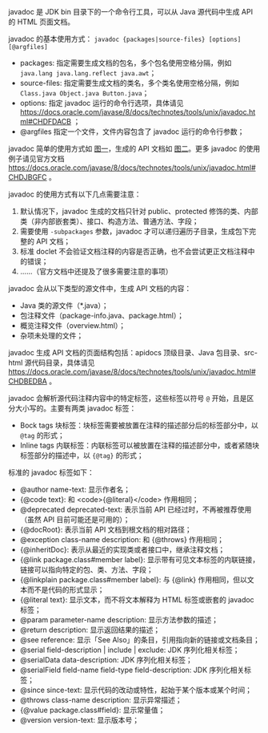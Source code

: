 javadoc 是 JDK bin 目录下的一个命令行工具，可以从 Java 源代码中生成 API 的 HTML 页面文档。

javadoc 的基本使用方式：
`javadoc {packages|source-files} [options] [@argfiles]`
* packages: 指定需要生成文档的包名，多个包名使用空格分隔，例如 `java.lang java.lang.reflect java.awt`；
* source-files: 指定需要生成文档的类名，多个类名使用空格分隔，例如 `Class.java Object.java Button.java`；
* options: 指定 javadoc 运行的命令行选项，具体请见 https://docs.oracle.com/javase/8/docs/technotes/tools/unix/javadoc.html#CHDFDACB ；
* @argfiles 指定一个文件，文件内容包含了 javadoc 运行的命令行参数；

javadoc 简单的使用方式如 [图一](1.png)，生成的 API 文档如 [图二](2.png)。更多 javadoc 的使用例子请见官方文档 https://docs.oracle.com/javase/8/docs/technotes/tools/unix/javadoc.html#CHDJBGFC 。

javadoc 的使用方式有以下几点需要注意：
1. 默认情况下，javadoc 生成的文档只针对 public、protected 修饰的类、内部类（非内部嵌套类）、接口、构造方法、普通方法、字段；
2. 需要使用 `-subpackages` 参数，javadoc 才可以递归遍历子目录，生成包下完整的 API 文档；
3. 标准 doclet 不会验证文档注释的内容是否正确，也不会尝试更正文档注释中的错误；
4. ......（官方文档中还提及了很多需要注意的事项）

javadoc 会从以下类型的源文件中，生成 API 文档的内容：
* Java 类的源文件（*.java）；
* 包注释文件（package-info.java、package.html）；
* 概览注释文件（overview.html）；
* 杂项未处理的文件；

javadoc 生成 API 文档的页面结构包括：apidocs 顶级目录、Java 包目录、src-html 源代码目录，具体请见 https://docs.oracle.com/javase/8/docs/technotes/tools/unix/javadoc.html#CHDBEDBA 。

javadoc 会解析源代码注释内容中的特定标签，这些标签以符号 `@` 开始，且是区分大小写的。主要有两类 javadoc 标签：
* Bock tags 块标签：块标签需要被放置在注释的描述部分后的标签部分中，以 `@tag` 的形式；
* Inline tags 内联标签：内联标签可以被放置在注释的描述部分中，或者紧随块标签部分的描述中，以 `{@tag}` 的形式；

标准的 javadoc 标签如下：
* @author name-text: 显示作者名；
* {@code text}: 和 \<code\>{@literal}\</code\> 作用相同；
* @deprecated deprecated-text: 表示当前 API 已经过时，不再被推荐使用（虽然 API 目前可能还是可用的）；
* {@docRoot}: 表示当前 API 文档到根文档的相对路径；
* @exception class-name description: 和 {@throws} 作用相同；
* {@inheritDoc}: 表示从最近的实现类或者接口中，继承注释文档；
* {@link package.class#member label}: 显示带有可见文本标签的内联链接，链接可以指向特定的包、类、方法、字段；
* {@linkplain package.class#member label}: 与 {@link} 作用相同，但以文本而不是代码的形式显示；
* {@literal text}: 显示文本，而不将文本解释为 HTML 标签或嵌套的 javadoc 标签；
* @param parameter-name description: 显示方法参数的描述；
* @return description: 显示返回结果的描述；
* @see reference: 显示「See Also」的条目，引用指向新的链接或文档条目；
* @serial field-description | include | exclude: JDK 序列化相关标签；
* @serialData data-description: JDK 序列化相关标签；
* @serialField field-name field-type field-description: JDK 序列化相关标签；
* @since since-text: 显示代码的改动或特性，起始于某个版本或某个时间；
* @throws class-name description: 显示异常描述；
* {@value package.class#field}: 显示常量值；
* @version version-text: 显示版本号；
